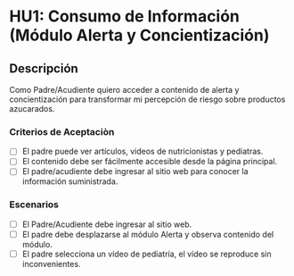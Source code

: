 # HU1: Consumo de Información (Módulo Alerta y Concientización)

## Descripción

Como Padre/Acudiente quiero acceder a contenido de alerta y concientización para transformar mi percepción de riesgo sobre productos azucarados.

### Criterios de Aceptaciòn

- [ ] El padre puede ver artículos, videos de nutricionistas y pediatras.
- [ ] El contenido debe ser fácilmente accesible desde la página principal.
- [ ] El padre/acudiente debe ingresar al sitio web para conocer la información suministrada.

### Escenarios

- [ ] El Padre/Acudiente debe ingresar al sitio web.
- [ ] El padre debe desplazarse al módulo Alerta y observa contenido del módulo.
- [ ] El padre selecciona un vídeo de pediatría, el vídeo se reproduce sin inconvenientes.